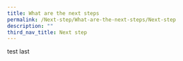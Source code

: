 ```yaml
---
title: What are the next steps
permalink: /Next-step/What-are-the-next-steps/Next-step
description: ""
third_nav_title: Next step
---
```






test last